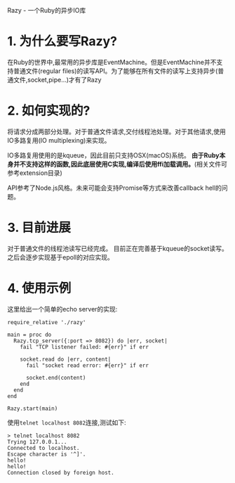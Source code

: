 Razy - 一个Ruby的异步IO库

# 1. 为什么要写Razy?

在Ruby的世界中,最常用的异步库是EventMachine。但是EventMachine并不支持普通文件(regular files)的读写API。为了能够在所有文件的读写上支持异步(普通文件,socket,pipe...)才有了Razy

# 2. 如何实现的?

将请求分成两部分处理。对于普通文件请求,交付线程池处理。对于其他请求,使用IO多路复用(IO multiplexing)来实现。

IO多路复用使用的是kqueue，因此目前只支持OSX(macOS)系统。
**由于Ruby本身并不支持这样的函数,因此底层使用C实现,编译后使用ffi加载调用。**(相关文件可参考extension目录)

API参考了Node.js风格。未来可能会支持Promise等方式来改善callback hell的问题。

# 3. 目前进展

对于普通文件的线程池读写已经完成。
目前正在完善基于kqueue的socket读写。之后会逐步实现基于epoll的对应实现。

# 4. 使用示例

这里给出一个简单的echo server的实现:

```
require_relative './razy'

main = proc do
  Razy.tcp_server({:port => 8082}) do |err, socket|
    fail "TCP listener failed: #{err}" if err

    socket.read do |err, content|
      fail "socket read error: #{err}" if err

      socket.end(content)
    end
  end
end

Razy.start(main)
```

使用`telnet localhost 8082`连接,测试如下:

```
> telnet localhost 8082
Trying 127.0.0.1...
Connected to localhost.
Escape character is '^]'.
hello!
hello!
Connection closed by foreign host.
```
